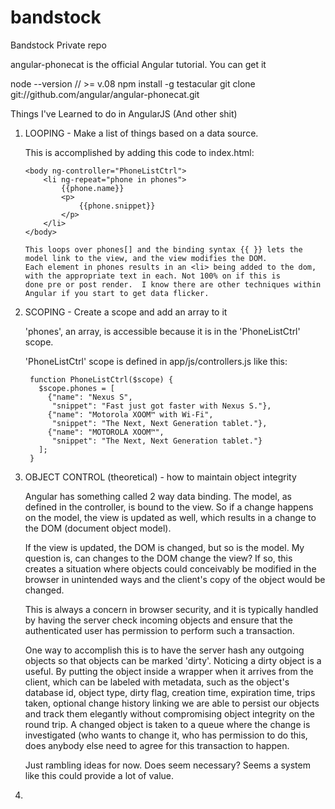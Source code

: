 bandstock
=========

Bandstock Private repo



angular-phonecat is the official Angular tutorial. You can get it

 node --version  // >= v.08
 npm install -g testacular
 git clone git://github.com/angular/angular-phonecat.git



Things I've Learned to do in AngularJS (And other shit)


1)  LOOPING - Make a list of things based on a data source.

    This is accomplished by adding this code to index.html:

        <body ng-controller="PhoneListCtrl">
            <li ng-repeat="phone in phones">
                {{phone.name}}
                <p>
                    {{phone.snippet}}
                </p>
            </li>
        </body>

        This loops over phones[] and the binding syntax {{ }} lets the model link to the view, and the view modifies the DOM.
        Each element in phones results in an <li> being added to the dom, with the appropriate text in each. Not 100% on if this is
        done pre or post render.  I know there are other techniques within Angular if you start to get data flicker.

2) SCOPING - Create a scope and add an array to it

    'phones', an array, is accessible because it is in the 'PhoneListCtrl' scope.

    'PhoneListCtrl' scope is defined in app/js/controllers.js like this:

        function PhoneListCtrl($scope) {
          $scope.phones = [
            {"name": "Nexus S",
             "snippet": "Fast just got faster with Nexus S."},
            {"name": "Motorola XOOM™ with Wi-Fi",
             "snippet": "The Next, Next Generation tablet."},
            {"name": "MOTOROLA XOOM™",
             "snippet": "The Next, Next Generation tablet."}
          ];
        }


3) OBJECT CONTROL (theoretical) - how to maintain object integrity

    Angular has something called 2 way data binding.  The model, as defined in the controller, is bound to the view.
    So if a change happens on the model, the view is updated as well, which results in a change to the DOM (document object model).

    If the view is updated, the DOM is changed, but so is the model.  My question is, can changes to the DOM change the view?
    If so, this creates a situation where objects could conceivably be modified in the browser in unintended ways and
    the client's copy of the object would be changed.

    This is always a concern in browser security, and it is typically handled by having the server check incoming objects
    and ensure that the authenticated user has permission to perform such a transaction.

    One way to accomplish this is to have the server hash any outgoing objects so that objects can be marked 'dirty'.
    Noticing a dirty object is a useful.  By putting the object inside a wrapper when it arrives from the client, which
    can be labeled with metadata, such as the object's database id, object type, dirty flag, creation time, expiration time,
    trips taken, optional change history linking we are able to persist our objects and track them elegantly without compromising object
    integrity on the round trip. A changed object is taken to a queue where the change is investigated (who wants to change it,
    who has permission to do this, does anybody else need to agree for this transaction to happen.

    Just rambling ideas for now.  Does seem necessary?   Seems a system like this could provide a lot of value.

4)






